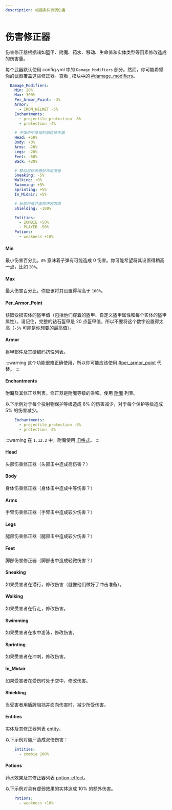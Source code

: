 ```yaml
---
description: 根据条件微调伤害
---
```


# 伤害修正器

伤害修正器根据诸如盔甲、附魔、药水、移动、生命值和实体类型等因素修改造成的伤害量。

每个武器默认使用 config.yml 中的 `Damage_Modifiers` 部分。然而，你可能希望你的武器覆盖这些修正器。查看 [.](./ "提及") 模块中的 [#damage\_modifiers](./#damage_modifiers "提及")。

```yaml
  Damage_Modifiers:
    Min: 20%   
    Max: 300% 
    Per_Armor_Point: -3%
    Armor:
      - IRON_HELMET -5%
    Enchantments:
      - projectile_protection -8%
      - protection -4%

    # 子弹击中身体的部位修正器
    Head: +50%
    Body: +0%
    Arms: -20%
    Legs: -20%
    Feet: -50%
    Back: +20%

    # 移动目标未做好冲击准备
    Sneaking: -5%
    Walking: +0%
    Swimming: +5%
    Sprinting: +5%
    In_Midair: +5%

    # 玩家持盾并面向伤害方向
    Shielding: -100%

    Entities:
      - ZOMBIE +50%
      - PLAYER -50%
    Potions:
      - weakness +10%
```

#### Min

最小伤害百分比。`0%` 意味着子弹有可能造成 0 伤害。你可能希望将其设置得稍高一点，比如 `20%`。

#### Max

最大伤害百分比。你应该将其设置得稍高于 `100%`。

#### Per\_Armor\_Point

获取受损实体的盔甲值（包括他们穿着的盔甲、自定义盔甲属性和每个实体的盔甲属性）。请记住，完整的钻石盔甲是 20 点盔甲值，所以不要将这个数字设置得太高（`-5%` 可能是你想要的最高值）。

#### Armor

盔甲部件及其硬编码抗性列表。

:::warning
这个功能很难正确使用，所以你可能应该使用 [#per\_armor\_point](damage-modifiers.md#per_armor_point "提及") 代替。
:::

#### Enchantments

附魔及其修正器列表。修正器是附魔等级的乘积。使用 [附魔](https://app.gitbook.com/s/IIUkVnlH40vVBzLhWWQ8/references#enchantment "提及") 列表。

以下示例对于每个投射物保护等级造成 8% 的伤害减少，对于每个保护等级造成 5% 的伤害减少。

```yaml
    Enchantments:
      - projectile_protection -8%
      - protection -4%
```

:::warning
在 `1.12.2` 中，附魔使用 [旧格式](https://helpch.at/docs/1.12.2/org/bukkit/enchantments/Enchantment.html)。
:::

#### Head

头部伤害修正器（头部击中造成高伤害？）

#### Body

身体伤害修正器（身体击中造成中等伤害？）

#### Arms

手臂伤害修正器（手臂击中造成较少伤害？）

#### Legs

腿部伤害修正器（腿部击中造成较少伤害？）

#### Feet

脚部伤害修正器（脚部击中造成轻微伤害？）

#### Sneaking

如果受害者在潜行，修改伤害（就像他们做好了冲击准备）。

#### Walking

如果受害者在行走，修改伤害。

#### Swimming

如果受害者在水中游泳，修改伤害。

#### Sprinting

如果受害者在冲刺，修改伤害。

#### In\_Midair

如果受害者在受伤时处于空中，修改伤害。

#### Shielding

当受害者用盾牌阻挡并面向伤害时，减少所受伤害。

#### Entities

实体及其修正器列表 [entity](https://app.gitbook.com/s/IIUkVnlH40vVBzLhWWQ8/references#entity "提及")。

以下示例对僵尸造成双倍伤害：

```yaml
    Entities:
      - zombie 100%
```

#### Potions

药水效果及其修正器列表 [potion-effect](https://app.gitbook.com/s/IIUkVnlH40vVBzLhWWQ8/references#potion-effect "提及")。

以下示例对具有虚弱效果的实体造成 10% 的额外伤害。

```yaml
    Potions:
      - weakness +10%
```